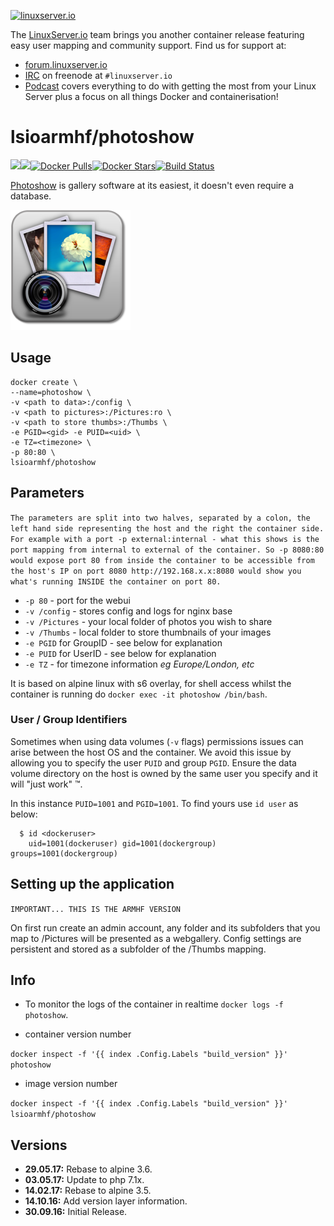 [linuxserverurl]: https://linuxserver.io
[forumurl]: https://forum.linuxserver.io
[ircurl]: https://www.linuxserver.io/irc/
[podcasturl]: https://www.linuxserver.io/podcast/
[appurl]: https://github.com/thibaud-rohmer/PhotoShow
[hub]: https://hub.docker.com/r/lsioarmhf/photoshow/

[![linuxserver.io](https://raw.githubusercontent.com/linuxserver/docker-templates/master/linuxserver.io/img/linuxserver_medium.png)][linuxserverurl]

The [LinuxServer.io][linuxserverurl] team brings you another container release featuring easy user mapping and community support. Find us for support at:
* [forum.linuxserver.io][forumurl]
* [IRC][ircurl] on freenode at `#linuxserver.io`
* [Podcast][podcasturl] covers everything to do with getting the most from your Linux Server plus a focus on all things Docker and containerisation!

# lsioarmhf/photoshow
[![](https://images.microbadger.com/badges/version/lsioarmhf/photoshow.svg)](https://microbadger.com/images/lsioarmhf/photoshow "Get your own version badge on microbadger.com")[![](https://images.microbadger.com/badges/image/lsioarmhf/photoshow.svg)](https://microbadger.com/images/lsioarmhf/photoshow "Get your own image badge on microbadger.com")[![Docker Pulls](https://img.shields.io/docker/pulls/lsioarmhf/photoshow.svg)][hub][![Docker Stars](https://img.shields.io/docker/stars/lsioarmhf/photoshow.svg)][hub][![Build Status](http://jenkins.linuxserver.io:8080/buildStatus/icon?job=Dockers/LinuxServer.io-armhf/lsioarmhf-photoshow)](http://jenkins.linuxserver.io:8080/job/Dockers/job/LinuxServer.io-armhf/job/lsioarmhf-photoshow/)

[Photoshow][appurl] is gallery software at its easiest, it doesn't even require a database. 

[![photoshow](https://raw.githubusercontent.com/linuxserver/docker-templates/master/linuxserver.io/img/photoshow-icon.png)][appurl]

## Usage

```
docker create \
--name=photoshow \
-v <path to data>:/config \
-v <path to pictures>:/Pictures:ro \
-v <path to store thumbs>:/Thumbs \
-e PGID=<gid> -e PUID=<uid> \
-e TZ=<timezone> \
-p 80:80 \
lsioarmhf/photoshow
```

## Parameters

`The parameters are split into two halves, separated by a colon, the left hand side representing the host and the right the container side. 
For example with a port -p external:internal - what this shows is the port mapping from internal to external of the container.
So -p 8080:80 would expose port 80 from inside the container to be accessible from the host's IP on port 8080
http://192.168.x.x:8080 would show you what's running INSIDE the container on port 80.`


* `-p 80` - port for the webui
* `-v /config` - stores config and logs for nginx base
* `-v /Pictures` - your local folder of photos you wish to share
* `-v /Thumbs` - local folder to store thumbnails of your images
* `-e PGID` for GroupID - see below for explanation
* `-e PUID` for UserID - see below for explanation
* `-e TZ` - for timezone information *eg Europe/London, etc*

It is based on alpine linux with s6 overlay, for shell access whilst the container is running do `docker exec -it photoshow /bin/bash`.

### User / Group Identifiers

Sometimes when using data volumes (`-v` flags) permissions issues can arise between the host OS and the container. We avoid this issue by allowing you to specify the user `PUID` and group `PGID`. Ensure the data volume directory on the host is owned by the same user you specify and it will "just work" ™.

In this instance `PUID=1001` and `PGID=1001`. To find yours use `id user` as below:

```
  $ id <dockeruser>
    uid=1001(dockeruser) gid=1001(dockergroup) groups=1001(dockergroup)
```

## Setting up the application 
`IMPORTANT... THIS IS THE ARMHF VERSION`

On first run create an admin account, any folder and its subfolders that you map to /Pictures will be presented as a webgallery. Config settings are persistent and stored as a subfolder of the /Thumbs mapping.


## Info

* To monitor the logs of the container in realtime `docker logs -f photoshow`.

* container version number 

`docker inspect -f '{{ index .Config.Labels "build_version" }}' photoshow`

* image version number

`docker inspect -f '{{ index .Config.Labels "build_version" }}' lsioarmhf/photoshow`

## Versions

+ **29.05.17:** Rebase to alpine 3.6.
+ **03.05.17:** Update to php 7.1x.
+ **14.02.17:** Rebase to alpine 3.5.
+ **14.10.16:** Add version layer information.
+ **30.09.16:** Initial Release. 
